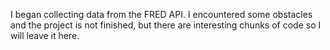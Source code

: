 I began collecting data from the FRED API. I encountered some obstacles and the project is not finished, but there are interesting chunks of code so I will leave it here.
